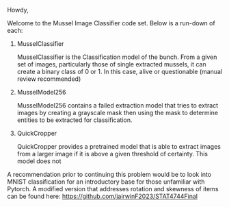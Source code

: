 Howdy,

Welcome to the Mussel Image Classifier code set. Below is a run-down of each:

1. MusselClassifier
   
   MusselClassifier is the Classification model of the bunch. From a given set of images, particularly those of single extracted mussels, it can create a binary class of 0 or 1. In this case, alive or questionable (manual review recommended)
   
2. MusselModel256
   
   MusselModel256 contains a failed extraction model that tries to extract images by creating a grayscale mask then using the mask to determine entities to be extracted for classification.
   
3. QuickCropper
   
   QuickCropper provides a pretrained model that is able to extract images from a larger image if it is above a given threshold of certainty. This model does not 

A recommendation prior to continuing this problem would be to look into MNIST classification for an introductory base for those unfamiliar with Pytorch. A modified version that addresses rotation and skewness of items can be found here: https://github.com/jairwinF2023/STAT4744Final
